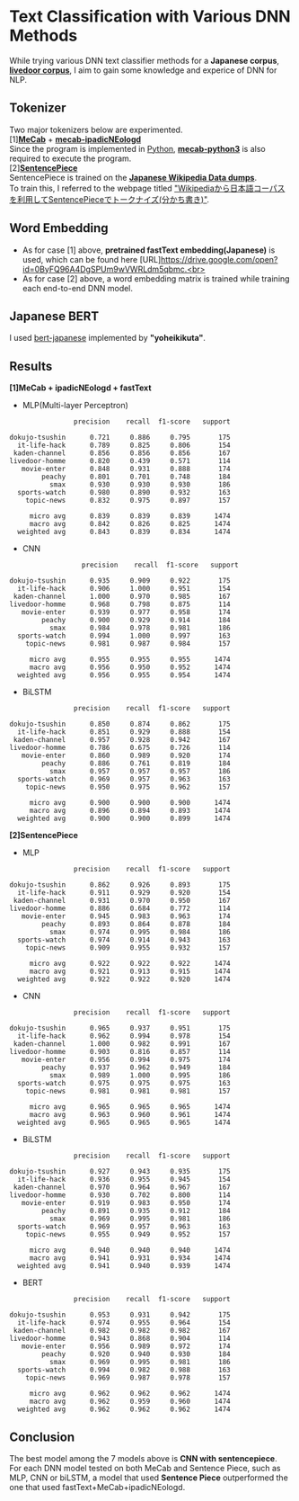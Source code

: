# Text Classification with Various DNN Methods
While trying various DNN text classifier methods for a **Japanese corpus**, [**livedoor corpus**](https://www.rondhuit.com/download.html#ldcc),  I aim to gain some knowledge and experice of DNN for NLP.
<br>
## Tokenizer
Two major tokenizers below are experimented.<br>
[1][**MeCab**](https://taku910.github.io/mecab/) + [**mecab-ipadicNEologd**](https://github.com/neologd/mecab-ipadic-neologd)<br>
Since the program is implemented in [Python](https://github.com/python), [**mecab-python3**](https://github.com/SamuraiT/mecab-python3) is also required to execute the program.<br>
[2][**SentencePiece**](https://github.com/google/sentencepiece)<br>
SentencePiece is trained on the [**Japanese Wikipedia Data dumps**](https://dumps.wikimedia.org/jawiki/latest/).<br>
To train this, I referred to the webpage titled ["Wikipediaから日本語コーパスを利用してSentencePieceでトークナイズ(分かち書き)"](https://applingo.tokyo/article/1252).
<br>
## Word Embedding
- As for case [1] above, **pretrained fastText embedding(Japanese)** is used, which can be found here [URL]https://drive.google.com/open?id=0ByFQ96A4DgSPUm9wVWRLdm5qbmc.<br>
- As for case [2] above, a word embedding matrix is trained while training each end-to-end DNN model.<br>
## Japanese BERT
I used [bert-japanese](https://github.com/yoheikikuta/bert-japanese) implemented by **"yoheikikuta"**.
## Results
**[1]MeCab + ipadicNEologd + fastText**
- MLP(Multi-layer Perceptron)
```
                precision    recall  f1-score   support           

dokujo-tsushin      0.721     0.886     0.795       175
  it-life-hack      0.789     0.825     0.806       154
 kaden-channel      0.856     0.856     0.856       167
livedoor-homme      0.820     0.439     0.571       114
   movie-enter      0.848     0.931     0.888       174
        peachy      0.801     0.701     0.748       184
          smax      0.930     0.930     0.930       186
  sports-watch      0.980     0.890     0.932       163
    topic-news      0.832     0.975     0.897       157

     micro avg      0.839     0.839     0.839      1474
     macro avg      0.842     0.826     0.825      1474
  weighted avg      0.843     0.839     0.834      1474
```
- CNN
```
                  precision    recall  f1-score   support

dokujo-tsushin      0.935     0.909     0.922       175
  it-life-hack      0.906     1.000     0.951       154
 kaden-channel      1.000     0.970     0.985       167
livedoor-homme      0.968     0.798     0.875       114
   movie-enter      0.939     0.977     0.958       174
        peachy      0.900     0.929     0.914       184
          smax      0.984     0.978     0.981       186
  sports-watch      0.994     1.000     0.997       163
    topic-news      0.981     0.987     0.984       157

     micro avg      0.955     0.955     0.955      1474
     macro avg      0.956     0.950     0.952      1474
  weighted avg      0.956     0.955     0.954      1474
```
- BiLSTM
```
                precision    recall  f1-score   support

dokujo-tsushin      0.850     0.874     0.862       175
  it-life-hack      0.851     0.929     0.888       154
 kaden-channel      0.957     0.928     0.942       167
livedoor-homme      0.786     0.675     0.726       114
   movie-enter      0.860     0.989     0.920       174
        peachy      0.886     0.761     0.819       184
          smax      0.957     0.957     0.957       186
  sports-watch      0.969     0.957     0.963       163
    topic-news      0.950     0.975     0.962       157

     micro avg      0.900     0.900     0.900      1474
     macro avg      0.896     0.894     0.893      1474
  weighted avg      0.900     0.900     0.899      1474
```
**[2]SentencePiece**
- MLP
```
                precision    recall  f1-score   support

dokujo-tsushin      0.862     0.926     0.893       175
  it-life-hack      0.911     0.929     0.920       154
 kaden-channel      0.931     0.970     0.950       167
livedoor-homme      0.886     0.684     0.772       114
   movie-enter      0.945     0.983     0.963       174
        peachy      0.893     0.864     0.878       184
          smax      0.974     0.995     0.984       186
  sports-watch      0.974     0.914     0.943       163
    topic-news      0.909     0.955     0.932       157

     micro avg      0.922     0.922     0.922      1474
     macro avg      0.921     0.913     0.915      1474
  weighted avg      0.922     0.922     0.920      1474
```
- CNN
```
                precision    recall  f1-score   support

dokujo-tsushin      0.965     0.937     0.951       175
  it-life-hack      0.962     0.994     0.978       154
 kaden-channel      1.000     0.982     0.991       167
livedoor-homme      0.903     0.816     0.857       114
   movie-enter      0.956     0.994     0.975       174
        peachy      0.937     0.962     0.949       184
          smax      0.989     1.000     0.995       186
  sports-watch      0.975     0.975     0.975       163
    topic-news      0.981     0.981     0.981       157

     micro avg      0.965     0.965     0.965      1474
     macro avg      0.963     0.960     0.961      1474
  weighted avg      0.965     0.965     0.965      1474
```
- BiLSTM
```
                precision    recall  f1-score   support

dokujo-tsushin      0.927     0.943     0.935       175
  it-life-hack      0.936     0.955     0.945       154
 kaden-channel      0.970     0.964     0.967       167
livedoor-homme      0.930     0.702     0.800       114
   movie-enter      0.919     0.983     0.950       174
        peachy      0.891     0.935     0.912       184
          smax      0.969     0.995     0.981       186
  sports-watch      0.969     0.957     0.963       163
    topic-news      0.955     0.949     0.952       157

     micro avg      0.940     0.940     0.940      1474
     macro avg      0.941     0.931     0.934      1474
  weighted avg      0.941     0.940     0.939      1474
```
- BERT<br>
```
                precision    recall  f1-score   support

dokujo-tsushin      0.953     0.931     0.942       175
  it-life-hack      0.974     0.955     0.964       154
 kaden-channel      0.982     0.982     0.982       167
livedoor-homme      0.943     0.868     0.904       114
   movie-enter      0.956     0.989     0.972       174
        peachy      0.920     0.940     0.930       184
          smax      0.969     0.995     0.981       186
  sports-watch      0.994     0.982     0.988       163
    topic-news      0.969     0.987     0.978       157

     micro avg      0.962     0.962     0.962      1474
     macro avg      0.962     0.959     0.960      1474
  weighted avg      0.962     0.962     0.962      1474
```

## Conclusion
The best model among the 7 models above is **CNN with sentencepiece**.<br>
For each DNN model tested on both MeCab and Sentence Piece, such as MLP, CNN or biLSTM, a model that used **Sentence Piece** outperformed the one that used fastText+MeCab+ipadicNEologd. 
